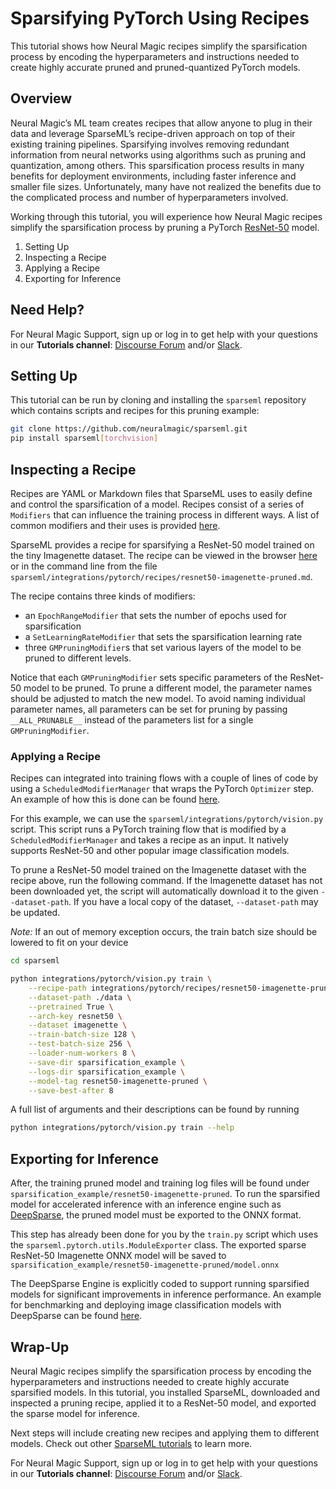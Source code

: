 <!--
Copyright (c) 2021 - present / Neuralmagic, Inc. All Rights Reserved.

Licensed under the Apache License, Version 2.0 (the "License");
you may not use this file except in compliance with the License.
You may obtain a copy of the License at

   http://www.apache.org/licenses/LICENSE-2.0

Unless required by applicable law or agreed to in writing,
software distributed under the License is distributed on an "AS IS" BASIS,
WITHOUT WARRANTIES OR CONDITIONS OF ANY KIND, either express or implied.
See the License for the specific language governing permissions and
limitations under the License.
-->

# Sparsifying PyTorch Using Recipes

This tutorial shows how Neural Magic recipes simplify the sparsification process by encoding the hyperparameters and instructions needed to create highly accurate pruned and pruned-quantized PyTorch models.

## Overview

Neural Magic’s ML team creates recipes that allow anyone to plug in their data and leverage SparseML’s recipe-driven approach on top of their existing training pipelines.
Sparsifying involves removing redundant information from neural networks using algorithms such as pruning and quantization, among others.
This sparsification process results in many benefits for deployment environments, including faster inference and smaller file sizes.
Unfortunately, many have not realized the benefits due to the complicated process and number of hyperparameters involved.

Working through this tutorial, you will experience how Neural Magic recipes simplify the sparsification process by pruning a PyTorch [ResNet-50](https://arxiv.org/abs/1512.03385) model.

1. Setting Up
2. Inspecting a Recipe
3. Applying a Recipe
3. Exporting for Inference

## Need Help?

For Neural Magic Support, sign up or log in to get help with your questions in our **Tutorials channel**: [Discourse Forum](https://discuss.neuralmagic.com/) and/or [Slack](https://join.slack.com/t/discuss-neuralmagic/shared_invite/zt-q1a1cnvo-YBoICSIw3L1dmQpjBeDurQ). 

## Setting Up

This tutorial can be run by cloning and installing the `sparseml` repository which contains scripts and recipes for
this pruning example:

```bash
git clone https://github.com/neuralmagic/sparseml.git
pip install sparseml[torchvision]
```

## Inspecting a Recipe

Recipes are YAML or Markdown files that SparseML uses to easily define and control the sparsification of a model.
Recipes consist of a series of `Modifiers` that can influence the training process in different ways. A list of
common modifiers and their uses is provided
[here](https://github.com/neuralmagic/sparseml/blob/main/docs/source/recipes.md#modifiers-intro).

SparseML provides a recipe for sparsifying a ResNet-50 model trained on the tiny Imagenette dataset. The recipe can
be viewed in the browser
[here](https://github.com/neuralmagic/sparseml/blob/main/integrations/pytorch/recipes/resnet50-imagenette-pruned.md)
or in the command line from the file `sparseml/integrations/pytorch/recipes/resnet50-imagenette-pruned.md`.

The recipe contains three kinds of modifiers:

- an `EpochRangeModifier` that sets the number of epochs used for sparsification
- a `SetLearningRateModifier` that sets the sparsification learning rate
- three `GMPruningModifier`s that set various layers of the model to be pruned to different levels.

Notice that each `GMPruningModifier` sets specific parameters of the ResNet-50 model to be pruned. To
prune a different model, the parameter names should be adjusted to match the new model.  To avoid naming
individual parameter names, all parameters can be set for pruning by passing `__ALL_PRUNABLE__` instead
of the parameters list for a single `GMPruningModifier`.

### Applying a Recipe

Recipes can integrated into training flows with a couple of lines of code by using a `ScheduledModifierManager`
that wraps the PyTorch `Optimizer` step.  An example of how this is done can be found
[here](https://github.com/neuralmagic/sparseml/blob/main/docs/source/code.md#pytorch-sparsification).

For this example, we can use the `sparseml/integrations/pytorch/vision.py` script.  This script runs a
PyTorch training flow that is modified by a `ScheduledModifierManager` and takes a recipe as an input.
It natively supports ResNet-50 and other popular image classification models.

To prune a ResNet-50 model trained on the Imagenette dataset with the recipe above, run the following command.
If the Imagenette dataset has not been downloaded yet, the script will automatically download it to the given
`--dataset-path`. If you have a local copy of the dataset, `--dataset-path` may be updated.

*Note:* If an out of memory exception occurs, the train batch size should be lowered to fit on your device

```bash
cd sparseml

python integrations/pytorch/vision.py train \
    --recipe-path integrations/pytorch/recipes/resnet50-imagenette-pruned.md \
    --dataset-path ./data \
    --pretrained True \
    --arch-key resnet50 \
    --dataset imagenette \
    --train-batch-size 128 \
    --test-batch-size 256 \
    --loader-num-workers 8 \
    --save-dir sparsification_example \
    --logs-dir sparsification_example \
    --model-tag resnet50-imagenette-pruned \
    --save-best-after 8
```

A full list of arguments and their descriptions can be found by running 

```bash
python integrations/pytorch/vision.py train --help
```


## Exporting for Inference

After, the training pruned model and training log files will be found under 
`sparsification_example/resnet50-imagenette-pruned`. To run the sparsified model for accelerated inference with
an inference engine such as [DeepSparse](https://github.com/neuralmagic/deepsparse), the pruned model must be
exported to the ONNX format.

This step has already been done for you by the `train.py` script which uses the
`sparseml.pytorch.utils.ModuleExporter` class.  The exported sparse ResNet-50 Imagenette ONNX model will be
saved to `sparsification_example/resnet50-imagenette-pruned/model.onnx`

The DeepSparse Engine is explicitly coded to support running sparsified models for significant improvements in
inference performance. An example for benchmarking and deploying image classification models with DeepSparse can
be found [here](https://github.com/neuralmagic/deepsparse/tree/main/examples/classification).

## Wrap-Up

Neural Magic recipes simplify the sparsification process by encoding the hyperparameters and instructions needed to create highly accurate sparsified models.
In this tutorial, you installed SparseML, downloaded and inspected a pruning recipe, applied it to a ResNet-50 model,
and exported the sparse model for inference.

Next steps will include creating new recipes and applying them to different models. Check out other
[SparseML tutorials](https://github.com/neuralmagic/sparseml/tree/main/integrations) to learn more.

For Neural Magic Support, sign up or log in to get help with your questions in our **Tutorials channel**: [Discourse Forum](https://discuss.neuralmagic.com/) and/or [Slack](https://join.slack.com/t/discuss-neuralmagic/shared_invite/zt-q1a1cnvo-YBoICSIw3L1dmQpjBeDurQ). 

